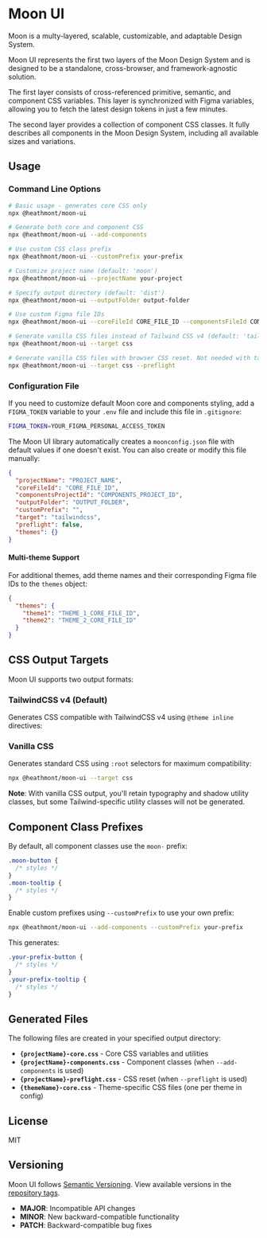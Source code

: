 # Moon UI

Moon is a multy-layered, scalable, customizable, and adaptable Design System.

Moon UI represents the first two layers of the Moon Design System and is designed to be a standalone, cross-browser, and framework-agnostic solution.

The first layer consists of cross-referenced primitive, semantic, and component CSS variables. This layer is synchronized with Figma variables, allowing you to fetch the latest design tokens in just a few minutes.

The second layer provides a collection of component CSS classes. It fully describes all components in the Moon Design System, including all available sizes and variations.

## Usage

### Command Line Options

```bash
# Basic usage - generates core CSS only
npx @heathmont/moon-ui

# Generate both core and component CSS
npx @heathmont/moon-ui --add-components

# Use custom CSS class prefix
npx @heathmont/moon-ui --customPrefix your-prefix

# Customize project name (default: 'moon')
npx @heathmont/moon-ui --projectName your-project

# Specify output directory (default: 'dist')
npx @heathmont/moon-ui --outputFolder output-folder

# Use custom Figma file IDs
npx @heathmont/moon-ui --coreFileId CORE_FILE_ID --componentsFileId COMPONENTS_FILE_ID

# Generate vanilla CSS files instead of Tailwind CSS v4 (default: 'tailwindcss')
npx @heathmont/moon-ui --target css

# Generate vanilla CSS files with browser CSS reset. Not needed with tailwindcss target
npx @heathmont/moon-ui --target css --preflight
```

### Configuration File

If you need to customize default Moon core and components styling, add a `FIGMA_TOKEN` variable to your `.env` file and include this file in `.gitignore`:

```bash
FIGMA_TOKEN=YOUR_FIGMA_PERSONAL_ACCESS_TOKEN
```

The Moon UI library automatically creates a `moonconfig.json` file with default values if one doesn't exist. You can also create or modify this file manually:

```json
{
  "projectName": "PROJECT_NAME",
  "coreFileId": "CORE_FILE_ID",
  "componentsProjectId": "COMPONENTS_PROJECT_ID",
  "outputFolder": "OUTPUT_FOLDER",
  "customPrefix": "",
  "target": "tailwindcss",
  "preflight": false,
  "themes": {}
}
```

#### Multi-theme Support

For additional themes, add theme names and their corresponding Figma file IDs to the `themes` object:

```json
{
  "themes": {
    "theme1": "THEME_1_CORE_FILE_ID",
    "theme2": "THEME_2_CORE_FILE_ID"
  }
}
```

## CSS Output Targets

Moon UI supports two output formats:

### TailwindCSS v4 (Default)

Generates CSS compatible with TailwindCSS v4 using `@theme inline` directives:

### Vanilla CSS

Generates standard CSS using `:root` selectors for maximum compatibility:

```bash
npx @heathmont/moon-ui --target css
```

**Note**: With vanilla CSS output, you'll retain typography and shadow utility classes, but some Tailwind-specific utility classes will not be generated.

## Component Class Prefixes

By default, all component classes use the `moon-` prefix:

```css
.moon-button {
  /* styles */
}
.moon-tooltip {
  /* styles */
}
```

Enable custom prefixes using `--customPrefix` to use your own prefix:

```bash
npx @heathmont/moon-ui --add-components --customPrefix your-prefix
```

This generates:

```css
.your-prefix-button {
  /* styles */
}
.your-prefix-tooltip {
  /* styles */
}
```

## Generated Files

The following files are created in your specified output directory:

- **`{projectName}-core.css`** - Core CSS variables and utilities
- **`{projectName}-components.css`** - Component classes (when `--add-components` is used)
- **`{projectName}-preflight.css`** - CSS reset (when `--preflight` is used)
- **`{themeName}-core.css`** - Theme-specific CSS files (one per theme in config)

## License

MIT

## Versioning

Moon UI follows [Semantic Versioning](https://semver.org/). View available versions in the [repository tags](https://github.com/coingaming/moon-ui/tags).

- **MAJOR**: Incompatible API changes
- **MINOR**: New backward-compatible functionality
- **PATCH**: Backward-compatible bug fixes
